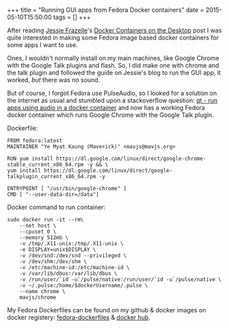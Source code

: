 +++
title = "Running GUI apps from Fedora Docker containers"
date = 2015-05-10T15:50:00
tags = []
+++

After reading [Jessie Frazelle](https://twitter.com/jessfraz)'s [Docker Containers on the Desktop](https://blog.jessfraz.com/post/docker-containers-on-the-desktop) post I was quite interested in making some Fedora image based docker containers for some apps I want to use.<!--more-->

Ones, I wouldn't normally install on my main machines, like Google Chrome with the Google Talk plugins and flash. So, I did make one with chrome and the talk plugin and followed the guide on Jessie's blog to run the GUI app, it worked, *but* there was no sound.

But of course, I forgot Fedora use PulseAudio, so I looked for a solution on the internet as usual and stumbled upon a stackoverflow question: [qt - run apps using audio in a docker container](https://stackoverflow.com/questions/28985714/run-apps-using-audio-in-a-docker-container) and now has a working Fedora docker container which runs Google Chrome with the Google Talk plugin.

Dockerfile:

    FROM fedora:latest
    MAINTAINER "Ye Myat Kaung (Maverick)" <mavjs@mavjs.org>

    RUN yum install https://dl.google.com/linux/direct/google-chrome-stable_current_x86_64.rpm -y && \
    yum install https://dl.google.com/linux/direct/google-talkplugin_current_x86_64.rpm -y

    ENTRYPOINT [ "/usr/bin/google-chrome" ]
    CMD [ "--user-data-dir=/data"] 

Docker command to run container:

    sudo docker run -it --rm\
        --net host \
        --cpuset 0 \
        --memory 512mb \
        -v /tmp/.X11-unix:/tmp/.X11-unix \
        -e DISPLAY=unix$DISPLAY \
        -v /dev/snd:/dev/snd --privileged \
        -v /dev/shm:/dev/shm \
        -v /etc/machine-id:/etc/machine-id \
        -v /var/lib/dbus:/var/lib/dbus \
        -v /run/user/`id -u`/pulse/native:/run/user/`id -u`/pulse/native \
        -v ~/.pulse:/home/$dockerUsername/.pulse \
        --name chrome \
        mavjs/chrome

My Fedora Dockerfiles can be found on my github & docker images on docker registery: [fedora-dockerfiles](https://github.com/mavjs/fedora-dockerfiles) & [docker hub](https://hub.docker.com).
